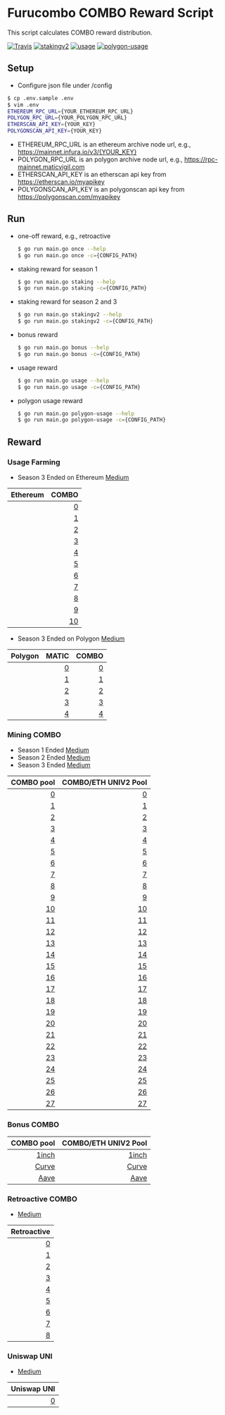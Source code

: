 # Furucombo COMBO Reward Script

This script calculates COMBO reward distribution.

[![Travis](https://travis-ci.com/dinngodev/furucombo-reward-scripts.svg?branch=master)](https://travis-ci.com/dinngodev/furucombo-reward-scripts)
[![stakingv2](https://github.com/dinngodev/furucombo-reward-scripts/actions/workflows/stakingv2.yml/badge.svg)](https://github.com/dinngodev/furucombo-reward-scripts/actions/workflows/stakingv2.yml)
[![usage](https://github.com/dinngodev/furucombo-reward-scripts/actions/workflows/usage.yml/badge.svg)](https://github.com/dinngodev/furucombo-reward-scripts/actions/workflows/usage.yml)
[![polygon-usage](https://github.com/dinngodev/furucombo-reward-scripts/actions/workflows/polygon_usage.yml/badge.svg)](https://github.com/dinngodev/furucombo-reward-scripts/actions/workflows/polygon_usage.yml)

## Setup

- Configure json file under /config

```sh
$ cp .env.sample .env
$ vim .env
ETHEREUM_RPC_URL={YOUR_ETHEREUM_RPC_URL}
POLYGON_RPC_URL={YOUR_POLYGON_RPC_URL}
ETHERSCAN_API_KEY={YOUR_KEY}
POLYGONSCAN_API_KEY={YOUR_KEY}
```

- ETHEREUM_RPC_URL is an ethereum archive node url, e.g., <https://mainnet.infura.io/v3/{YOUR_KEY}>
- POLYGON_RPC_URL is an polygon archive node url, e.g., <https://rpc-mainnet.maticvigil.com>
- ETHERSCAN_API_KEY is an etherscan api key from <https://etherscan.io/myapikey>
- POLYGONSCAN_API_KEY is an polygonscan api key from <https://polygonscan.com/myapikey>

## Run

- one-off reward, e.g., retroactive

  ```sh
  $ go run main.go once --help
  $ go run main.go once -c={CONFIG_PATH}
  ```

- staking reward for season 1

  ```sh
  $ go run main.go staking --help
  $ go run main.go staking -c={CONFIG_PATH}
  ```

- staking reward for season 2 and 3

  ```sh
  $ go run main.go stakingv2 --help
  $ go run main.go stakingv2 -c={CONFIG_PATH}
  ```

- bonus reward

  ```sh
  $ go run main.go bonus --help
  $ go run main.go bonus -c={CONFIG_PATH}
  ```

- usage reward

  ```sh
  $ go run main.go usage --help
  $ go run main.go usage -c={CONFIG_PATH}
  ```

- polygon usage reward

  ```sh
  $ go run main.go polygon-usage --help
  $ go run main.go polygon-usage -c={CONFIG_PATH}
  ```

## Reward

### Usage Farming

- Season 3 Ended on Ethereum [Medium](https://medium.com/furucombo/combo-mining-season-3-5e5f248923b2)

| Ethereum |                                COMBO |
| -------: | -----------------------------------: |
|          |   [0](/rewards/bonus/6/rewards.json) |
|          |   [1](/rewards/bonus/7/rewards.json) |
|          |   [2](/rewards/bonus/8/rewards.json) |
|          |   [3](/rewards/bonus/9/rewards.json) |
|          |  [4](/rewards/bonus/10/rewards.json) |
|          |  [5](/rewards/bonus/11/rewards.json) |
|          |  [6](/rewards/bonus/12/rewards.json) |
|          |  [7](/rewards/bonus/13/rewards.json) |
|          |  [8](/rewards/bonus/14/rewards.json) |
|          |  [9](/rewards/bonus/15/rewards.json) |
|          | [10](/rewards/bonus/16/rewards.json) |

- Season 3 Ended on Polygon [Medium](https://medium.com/furucombo/combo-mining-season-3-usage-farming-on-polygon-c622432df52b)

| Polygon |                                                                                 MATIC |                                                                                 COMBO |
| ------: | ------------------------------------------------------------------------------------: | ------------------------------------------------------------------------------------: |
|         | [0](/rewards/polygon_bonus/0/0x3b2D30cd74F61634Ac43d4d774c7affE20F4CB38/rewards.json) | [0](/rewards/polygon_bonus/0/0x634cbc42fBF6d521DA929CEC5d1469B19514F45F/rewards.json) |
|         | [1](/rewards/polygon_bonus/1/0x3b2D30cd74F61634Ac43d4d774c7affE20F4CB38/rewards.json) | [1](/rewards/polygon_bonus/1/0x634cbc42fBF6d521DA929CEC5d1469B19514F45F/rewards.json) |
|         | [2](/rewards/polygon_bonus/2/0x3b2D30cd74F61634Ac43d4d774c7affE20F4CB38/rewards.json) | [2](/rewards/polygon_bonus/2/0x634cbc42fBF6d521DA929CEC5d1469B19514F45F/rewards.json) |
|         | [3](/rewards/polygon_bonus/3/0x3b2D30cd74F61634Ac43d4d774c7affE20F4CB38/rewards.json) | [3](/rewards/polygon_bonus/3/0x634cbc42fBF6d521DA929CEC5d1469B19514F45F/rewards.json) |
|         | [4](/rewards/polygon_bonus/4/0x3b2D30cd74F61634Ac43d4d774c7affE20F4CB38/rewards.json) | [4](/rewards/polygon_bonus/4/0x634cbc42fBF6d521DA929CEC5d1469B19514F45F/rewards.json) |

### Mining COMBO

- Season 1 Ended [Medium](https://medium.com/furucombo/announcing-furucombo-transaction-mining-program-33381f393230)
- Season 2 Ended [Medium](https://medium.com/furucombo/announcing-combo-mining-season-2-e0c20e586c47)
- Season 3 Ended [Medium](https://medium.com/furucombo/combo-mining-season-3-5e5f248923b2)

|                                                                        COMBO pool |                                                              COMBO/ETH UNIV2 Pool |
| --------------------------------------------------------------------------------: | --------------------------------------------------------------------------------: |
|   [0](/rewards/staking/0/0x7c46eFAe8632A0c0e1C25718bae91b6b62D9A16E/rewards.json) |   [0](/rewards/staking/0/0x78d742F43Ce72B3D7bDBB2147c252F7a8bab3de4/rewards.json) |
|   [1](/rewards/staking/1/0x7c46eFAe8632A0c0e1C25718bae91b6b62D9A16E/rewards.json) |   [1](/rewards/staking/1/0x78d742F43Ce72B3D7bDBB2147c252F7a8bab3de4/rewards.json) |
|   [2](/rewards/staking/2/0x7c46eFAe8632A0c0e1C25718bae91b6b62D9A16E/rewards.json) |   [2](/rewards/staking/2/0x78d742F43Ce72B3D7bDBB2147c252F7a8bab3de4/rewards.json) |
|   [3](/rewards/staking/3/0x7c46eFAe8632A0c0e1C25718bae91b6b62D9A16E/rewards.json) |   [3](/rewards/staking/3/0x78d742F43Ce72B3D7bDBB2147c252F7a8bab3de4/rewards.json) |
|   [4](/rewards/staking/4/0x7c46eFAe8632A0c0e1C25718bae91b6b62D9A16E/rewards.json) |   [4](/rewards/staking/4/0x78d742F43Ce72B3D7bDBB2147c252F7a8bab3de4/rewards.json) |
|   [5](/rewards/staking/5/0x7c46eFAe8632A0c0e1C25718bae91b6b62D9A16E/rewards.json) |   [5](/rewards/staking/5/0x78d742F43Ce72B3D7bDBB2147c252F7a8bab3de4/rewards.json) |
|   [6](/rewards/staking/6/0x7c46eFAe8632A0c0e1C25718bae91b6b62D9A16E/rewards.json) |   [6](/rewards/staking/6/0x78d742F43Ce72B3D7bDBB2147c252F7a8bab3de4/rewards.json) |
|   [7](/rewards/staking/7/0x7c46eFAe8632A0c0e1C25718bae91b6b62D9A16E/rewards.json) |   [7](/rewards/staking/7/0x78d742F43Ce72B3D7bDBB2147c252F7a8bab3de4/rewards.json) |
|   [8](/rewards/staking/8/0x7c46eFAe8632A0c0e1C25718bae91b6b62D9A16E/rewards.json) |   [8](/rewards/staking/8/0x78d742F43Ce72B3D7bDBB2147c252F7a8bab3de4/rewards.json) |
|   [9](/rewards/staking/9/0x7c46eFAe8632A0c0e1C25718bae91b6b62D9A16E/rewards.json) |   [9](/rewards/staking/9/0x78d742F43Ce72B3D7bDBB2147c252F7a8bab3de4/rewards.json) |
| [10](/rewards/staking/10/0x7c46eFAe8632A0c0e1C25718bae91b6b62D9A16E/rewards.json) | [10](/rewards/staking/10/0x78d742F43Ce72B3D7bDBB2147c252F7a8bab3de4/rewards.json) |
| [11](/rewards/staking/11/0x7c46eFAe8632A0c0e1C25718bae91b6b62D9A16E/rewards.json) | [11](/rewards/staking/11/0x78d742F43Ce72B3D7bDBB2147c252F7a8bab3de4/rewards.json) |
| [12](/rewards/staking/12/0x7c46eFAe8632A0c0e1C25718bae91b6b62D9A16E/rewards.json) | [12](/rewards/staking/12/0x78d742F43Ce72B3D7bDBB2147c252F7a8bab3de4/rewards.json) |
| [13](/rewards/staking/13/0x7c46eFAe8632A0c0e1C25718bae91b6b62D9A16E/rewards.json) | [13](/rewards/staking/13/0x78d742F43Ce72B3D7bDBB2147c252F7a8bab3de4/rewards.json) |
| [14](/rewards/staking/14/0x7c46eFAe8632A0c0e1C25718bae91b6b62D9A16E/rewards.json) | [14](/rewards/staking/14/0x78d742F43Ce72B3D7bDBB2147c252F7a8bab3de4/rewards.json) |
| [15](/rewards/staking/15/0x7c46eFAe8632A0c0e1C25718bae91b6b62D9A16E/rewards.json) | [15](/rewards/staking/15/0x78d742F43Ce72B3D7bDBB2147c252F7a8bab3de4/rewards.json) |
| [16](/rewards/staking/16/0x7c46eFAe8632A0c0e1C25718bae91b6b62D9A16E/rewards.json) | [16](/rewards/staking/16/0x78d742F43Ce72B3D7bDBB2147c252F7a8bab3de4/rewards.json) |
| [17](/rewards/staking/17/0x7c46eFAe8632A0c0e1C25718bae91b6b62D9A16E/rewards.json) | [17](/rewards/staking/17/0x78d742F43Ce72B3D7bDBB2147c252F7a8bab3de4/rewards.json) |
| [18](/rewards/staking/18/0x7c46eFAe8632A0c0e1C25718bae91b6b62D9A16E/rewards.json) | [18](/rewards/staking/18/0x78d742F43Ce72B3D7bDBB2147c252F7a8bab3de4/rewards.json) |
| [19](/rewards/staking/19/0x7c46eFAe8632A0c0e1C25718bae91b6b62D9A16E/rewards.json) | [19](/rewards/staking/19/0x78d742F43Ce72B3D7bDBB2147c252F7a8bab3de4/rewards.json) |
| [20](/rewards/staking/20/0x7c46eFAe8632A0c0e1C25718bae91b6b62D9A16E/rewards.json) | [20](/rewards/staking/20/0x78d742F43Ce72B3D7bDBB2147c252F7a8bab3de4/rewards.json) |
| [21](/rewards/staking/21/0x7c46eFAe8632A0c0e1C25718bae91b6b62D9A16E/rewards.json) | [21](/rewards/staking/21/0x78d742F43Ce72B3D7bDBB2147c252F7a8bab3de4/rewards.json) |
| [22](/rewards/staking/22/0x7c46eFAe8632A0c0e1C25718bae91b6b62D9A16E/rewards.json) | [22](/rewards/staking/22/0x78d742F43Ce72B3D7bDBB2147c252F7a8bab3de4/rewards.json) |
| [23](/rewards/staking/23/0x7c46eFAe8632A0c0e1C25718bae91b6b62D9A16E/rewards.json) | [23](/rewards/staking/23/0x78d742F43Ce72B3D7bDBB2147c252F7a8bab3de4/rewards.json) |
| [24](/rewards/staking/24/0x7c46eFAe8632A0c0e1C25718bae91b6b62D9A16E/rewards.json) | [24](/rewards/staking/24/0x78d742F43Ce72B3D7bDBB2147c252F7a8bab3de4/rewards.json) |
| [25](/rewards/staking/25/0x7c46eFAe8632A0c0e1C25718bae91b6b62D9A16E/rewards.json) | [25](/rewards/staking/25/0x78d742F43Ce72B3D7bDBB2147c252F7a8bab3de4/rewards.json) |
| [26](/rewards/staking/26/0x7c46eFAe8632A0c0e1C25718bae91b6b62D9A16E/rewards.json) | [26](/rewards/staking/26/0x78d742F43Ce72B3D7bDBB2147c252F7a8bab3de4/rewards.json) |
| [27](/rewards/staking/27/0x7c46eFAe8632A0c0e1C25718bae91b6b62D9A16E/rewards.json) | [27](/rewards/staking/27/0x78d742F43Ce72B3D7bDBB2147c252F7a8bab3de4/rewards.json) |

### Bonus COMBO

|                             COMBO pool |                   COMBO/ETH UNIV2 Pool |
| -------------------------------------: | -------------------------------------: |
| [1inch](/rewards/bonus/0/rewards.json) | [1inch](/rewards/bonus/1/rewards.json) |
| [Curve](/rewards/bonus/2/rewards.json) | [Curve](/rewards/bonus/3/rewards.json) |
|  [Aave](/rewards/bonus/4/rewards.json) |  [Aave](/rewards/bonus/5/rewards.json) |

### Retroactive COMBO

- [Medium](https://medium.com/furucombo/first-furucombo-grant-7b1e48175c99)

|                              Retroactive |
| ---------------------------------------: |
| [0](/rewards/retroactive/0/rewards.json) |
| [1](/rewards/retroactive/1/rewards.json) |
| [2](/rewards/retroactive/2/rewards.json) |
| [3](/rewards/retroactive/3/rewards.json) |
| [4](/rewards/retroactive/4/rewards.json) |
| [5](/rewards/retroactive/5/rewards.json) |
| [6](/rewards/retroactive/6/rewards.json) |
| [7](/rewards/retroactive/7/rewards.json) |
| [8](/rewards/retroactive/8/rewards.json) |

### Uniswap UNI

- [Medium](https://medium.com/furucombo/uni-decision-has-been-made-distribution-to-community-253a51e742dc)

|                                   Uniswap UNI |
| --------------------------------------------: |
| [0](/rewards/uni_distribution/0/rewards.json) |
